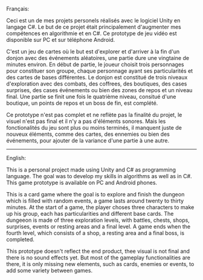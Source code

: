 Français:

Ceci est un de mes projets personels réalisés avec le logiciel Unity en langage C#.
Le but de ce projet était principalement d'augmenter mes compétences en algorithmie et en C#.
Ce prototype de jeu vidéo est disponible sur PC et sur téléphone Android.

C'est un jeu de cartes où le but est d'explorer et d'arriver à la fin d'un donjon avec des événements aléatoires, une partie dure une vingtaine de minutes environ.
En début de partie, le joueur choisit trois personnages pour constituer son groupe, chaque personnage ayant ses particularités et des cartes de bases différentes.
Le donjon est constitué de trois niveaux d'exploration avec des combats, des coffrees, des boutiques, des cases surprises, des cases événements ou bien des zones de repos et un niveau final.
Une partie se finit une fois le quatrième niveau, consitué d'une boutique, un points de repos et un boss de fin, est complété.

Ce prototype n'est pas complet et ne reflète pas la finalité du projet, le visuel n'est pas final et il n'y a pas d'éléments sonores.
Mais les fonctionalités du jeu sont plus ou moins terminés, il manquent juste de nouveux éléments, comme des cartes, des ennemies ou bien des événements, pour ajouter de la variance d'une partie à une autre.

----------------

English:

This is a personal project made using Unity and C# as programming language.
The goal was to develop my skills in algorithms as well as in C#.
This game prototype is available on PC and Android phones.

This is a card game where the goal is to explore and finish the dungeon which is filled with random events, a game lasts around twenty to thirty minutes.
At the start of a game, the player choses three characters to make up his group, each has particularities and different base cards.
The dungeeon is made of three exploration levels, with battles, chests, shops, surprises, events or resting areas and a final level.
A game ends when the fourth level, which consists of a shop, a resting area and a final boss, is completed.

This prototype doesn't reflect the end product, thee visual is not final and there is no sound effects yet.
But most of the gameplay functionalities are there, it is only missing new elements, such as cards, enemies or events, to add some variety between games.
